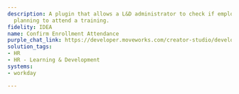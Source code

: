 ```yaml
---
description: A plugin that allows a L&D administrator to check if employees are still
  planning to attend a training.
fidelity: IDEA
name: Confirm Enrollment Attendance
purple_chat_link: https://developer.moveworks.com/creator-studio/developer-tools/purple-chat?purple_chat_v1=%7B%22settings%22%3A%7B%22colorStyle%22%3A%22LIGHT%22%2C%22startTime%22%3A%2211%3A43+AM%22%2C%22defaultPerson%22%3A%22CHRISTINE%22%2C%22editable%22%3Atrue%7D%2C%22messages%22%3A%5B%7B%22from%22%3A%22USER%22%2C%22text%22%3A%22How+can+I+confirm+attendance+for+an+enrollment%3F%22%7D%2C%7B%22from%22%3A%22BOT%22%2C%22text%22%3A%22%E2%9C%85+Accessing+the+enrollment+system%5Cn%E2%9C%85+Locating+the+specific+enrollment+needing+confirmation%5Cn%F0%9F%94%81+Preparing+steps+for+confirming+attendance%22%2C%22cards%22%3A%5B%7B%22title%22%3A%22Enrollment+Attendance+Confirmation%22%2C%22text%22%3A%22Confirming+attendance+for+enrollments+is+crucial+to+ensure+accurate+planning+and+resource+allocation.+Follow+these+steps+to+confirm.%22%7D%2C%7B%22text%22%3A%221.+Open+the+enrollment+management+system+and+navigate+to+the+%27Pending+Confirmations%27+section.%3Cbr%3E2.+Find+the+enrollment+in+question+and+review+the+details.%3Cbr%3E3.+Click+on+the+%27Confirm+Attendance%27+button+to+mark+the+individual+as+attending.%3Cbr%3E4.+If+the+enrollment+is+not+to+be+attended%2C+select+%27Cancel+Enrollment%27+to+free+up+the+spot+for+others.%3Cbr%3EYour+timely+response+helps+us+manage+courses+and+events+efficiently.%22%2C%22buttons%22%3A%5B%7B%22style%22%3A%22PRIMARY%22%2C%22text%22%3A%22Go+to+Enrollment+System%22%7D%2C%7B%22text%22%3A%22View+Enrollment+Details%22%7D%5D%7D%5D%7D%5D%7D
solution_tags:
- HR
- HR - Learning & Development
systems:
- workday

---
```

